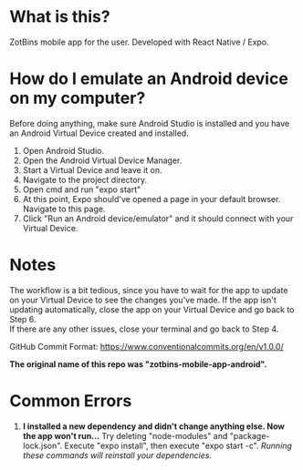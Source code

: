 # What is this?
ZotBins mobile app for the user. Developed with React Native / Expo.  
# How do I emulate an Android device on my computer?  
Before doing anything, make sure Android Studio is installed and you have an Android Virtual Device created and installed.  
1. Open Android Studio.  
2. Open the Android Virtual Device Manager.  
3. Start a Virtual Device and leave it on.  
4. Navigate to the project directory.  
5. Open cmd and run "expo start"  
6. At this point, Expo should've opened a page in your default browser. Navigate to this page.  
7. Click "Run an Android device/emulator" and it should connect with your Virtual Device.  
# Notes  
The workflow is a bit tedious, since you have to wait for the app to update on your Virtual Device to see the changes you've made. If the app isn't updating automatically, close the app on your Virtual Device and go back to Step 6.  
If there are any other issues, close your terminal and go back to Step 4.

GitHub Commit Format: https://www.conventionalcommits.org/en/v1.0.0/

**The original name of this repo was "zotbins-mobile-app-android".**
# Common Errors  
1. **I installed a new dependency and didn't change anything else. Now the app won't run...**
Try deleting "node-modules" and "package-lock.json".
Execute "expo install", then execute "expo start -c".
*Running these commands will reinstall your dependencies.*

